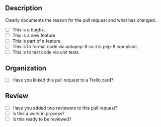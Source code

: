 ## Description ##

Clearly documents the reason for the pull request and what has changed.
- [ ] This is a bugfix.
- [ ] This is a new feature.
- [ ] This is part of a feature.
- [ ] This is to format code via autopep-8 so it is pep-8 compliant.
- [ ] This is to test code via unit tests.

## Organization ##

- [ ] Have you linked this pull request to a Trello card?

## Review ##

- [ ] Have you added two reviewers to this pull request?
- [ ] Is this a work in process?
- [ ] Is this ready to be reviewed?
